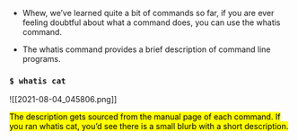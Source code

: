 - Whew, we’ve learned quite a bit of commands so far, if you are ever feeling doubtful about what a command does, you can use the whatis command.

- The whatis command provides a brief description of command line programs.

### `$ whatis cat`

![[2021-08-04_045806.png]]

<mark>The description gets sourced from the manual page of each command. 
If you ran whatis cat, you’d see there is a small blurb with a short description.</mark>



